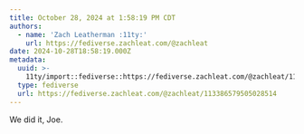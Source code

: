 ```yaml
---
title: October 28, 2024 at 1:58:19 PM CDT
authors:
  - name: 'Zach Leatherman :11ty:'
    url: https://fediverse.zachleat.com/@zachleat
date: 2024-10-28T18:58:19.000Z
metadata:
  uuid: >-
    11ty/import::fediverse::https://fediverse.zachleat.com/@zachleat/113386579505028514
  type: fediverse
  url: https://fediverse.zachleat.com/@zachleat/113386579505028514
---
```

We did it, Joe.